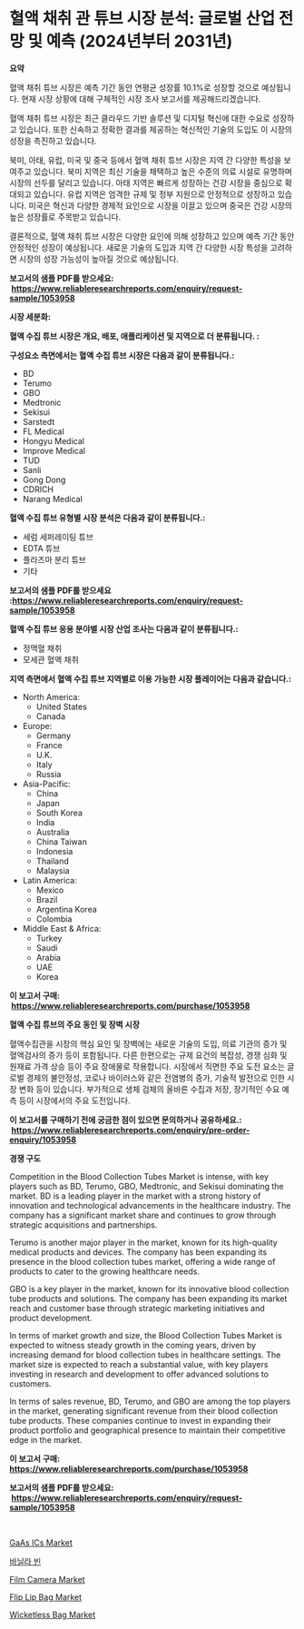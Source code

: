 <p><h1>혈액 채취 관 튜브 시장 분석: 글로벌 산업 전망 및 예측 (2024년부터 2031년)</h1></p><p><strong>요약</strong></p>
<p><p>혈액 채취 튜브 시장은 예측 기간 동안 연평균 성장률 10.1%로 성장할 것으로 예상됩니다. 현재 시장 상황에 대해 구체적인 시장 조사 보고서를 제공해드리겠습니다.</p><p>혈액 채취 튜브 시장은 최근 클라우드 기반 솔루션 및 디지털 혁신에 대한 수요로 성장하고 있습니다. 또한 신속하고 정확한 결과를 제공하는 혁신적인 기술의 도입도 이 시장의 성장을 촉진하고 있습니다.</p><p>북미, 아태, 유럽, 미국 및 중국 등에서 혈액 채취 튜브 시장은 지역 간 다양한 특성을 보여주고 있습니다. 북미 지역은 최신 기술을 채택하고 높은 수준의 의료 시설로 유명하며 시장의 선두를 달리고 있습니다. 아태 지역은 빠르게 성장하는 건강 시장을 중심으로 확대되고 있습니다. 유럽 지역은 엄격한 규제 및 정부 지원으로 안정적으로 성장하고 있습니다. 미국은 혁신과 다양한 경제적 요인으로 시장을 이끌고 있으며 중국은 건강 시장의 높은 성장률로 주목받고 있습니다.</p><p>결론적으로, 혈액 채취 튜브 시장은 다양한 요인에 의해 성장하고 있으며 예측 기간 동안 안정적인 성장이 예상됩니다. 새로운 기술의 도입과 지역 간 다양한 시장 특성을 고려하면 시장의 성장 가능성이 높아질 것으로 예상됩니다.</p></p>
<p><strong>보고서의 샘플 PDF를 받으세요: &nbsp;<a href="https://www.reliableresearchreports.com/enquiry/request-sample/1053958">https://www.reliableresearchreports.com/enquiry/request-sample/1053958</a></strong></p>
<p><strong>시장 세분화:</strong></p>
<p><strong> 혈액 수집 튜브 시장은 개요, 배포, 애플리케이션 및 지역으로 더 분류됩니다. :</strong></p>
<p><strong>구성요소 측면에서는 혈액 수집 튜브 시장은 다음과 같이 분류됩니다.:</strong></p>
<p><ul><li>BD</li><li>Terumo</li><li>GBO</li><li>Medtronic</li><li>Sekisui</li><li>Sarstedt</li><li>FL Medical</li><li>Hongyu Medical</li><li>Improve Medical</li><li>TUD</li><li>Sanli</li><li>Gong Dong</li><li>CDRICH</li><li>Narang Medical</li></ul></p>
<p><strong> 혈액 수집 튜브 유형별 시장 분석은 다음과 같이 분류됩니다.:</strong></p>
<p><ul><li>세럼 세퍼레이팅 튜브</li><li>EDTA 튜브</li><li>플라즈마 분리 튜브</li><li>기타</li></ul></p>
<p><strong>보고서의 샘플 PDF를 받으세요 :<a href="https://www.reliableresearchreports.com/enquiry/request-sample/1053958">https://www.reliableresearchreports.com/enquiry/request-sample/1053958</a></strong></p>
<p><strong> 혈액 수집 튜브 응용 분야별 시장 산업 조사는 다음과 같이 분류됩니다.:</strong></p>
<p><ul><li>정맥혈 채취</li><li>모세관 혈액 채취</li></ul></p>
<p><strong>지역 측면에서 혈액 수집 튜브 지역별로 이용 가능한 시장 플레이어는 다음과 같습니다.:</strong></p>
<p><ul>
    <li>
        North America:
        <ul>
            <li>United States</li>
            <li>Canada</li>
        </ul>
    </li>
    <li>
        Europe:
        <ul>
            <li>Germany</li>
            <li>France</li>
            <li>U.K.</li>
            <li>Italy</li>
            <li>Russia</li>
        </ul>
    </li>
    <li>
        Asia-Pacific:
        <ul>
            <li>China</li>
            <li>Japan</li>
            <li>South Korea</li>
            <li>India</li>
            <li>Australia</li>
            <li>China Taiwan</li>
            <li>Indonesia</li>
            <li>Thailand</li>
            <li>Malaysia</li>
        </ul>
    </li>
    <li>
        Latin America:
        <ul>
            <li>Mexico</li>
            <li>Brazil</li>
            <li>Argentina Korea</li>
            <li>Colombia</li>
        </ul>
    </li>
    <li>
        Middle East & Africa:
        <ul>
            <li>Turkey</li>
            <li>Saudi</li>
            <li>Arabia</li>
            <li>UAE</li>
            <li>Korea</li>
        </ul>
    </li>
    </ul></p>
<p><strong>이 보고서 구매: &nbsp;<a href="https://www.reliableresearchreports.com/purchase/1053958">https://www.reliableresearchreports.com/purchase/1053958</a></strong></p>
<p><strong>혈액 수집 튜브의 주요 동인 및 장벽 시장</strong></p>
<p><p>혈액수집관을 시장의 핵심 요인 및 장벽에는 새로운 기술의 도입, 의료 기관의 증가 및 혈액검사의 증가 등이 포함됩니다. 다른 한편으로는 규제 요건의 복잡성, 경쟁 심화 및 원재료 가격 상승 등이 주요 장애물로 작용합니다. 시장에서 직면한 주요 도전 요소는 글로벌 경제의 불안정성, 코로나 바이러스와 같은 전염병의 증가, 기술적 발전으로 인한 시장 변화 등이 있습니다. 부가적으로 생체 검체의 올바른 수집과 저장, 장기적인 수요 예측 등이 시장에서의 주요 도전입니다.</p></p>
<p><strong>이 보고서를 구매하기 전에 궁금한 점이 있으면 문의하거나 공유하세요.: &nbsp;<a href="https://www.reliableresearchreports.com/enquiry/pre-order-enquiry/1053958">https://www.reliableresearchreports.com/enquiry/pre-order-enquiry/1053958</a></strong></p>
<p><strong>경쟁 구도</strong></p>
<p><p>Competition in the Blood Collection Tubes Market is intense, with key players such as BD, Terumo, GBO, Medtronic, and Sekisui dominating the market. BD is a leading player in the market with a strong history of innovation and technological advancements in the healthcare industry. The company has a significant market share and continues to grow through strategic acquisitions and partnerships.</p><p>Terumo is another major player in the market, known for its high-quality medical products and devices. The company has been expanding its presence in the blood collection tubes market, offering a wide range of products to cater to the growing healthcare needs.</p><p>GBO is a key player in the market, known for its innovative blood collection tube products and solutions. The company has been expanding its market reach and customer base through strategic marketing initiatives and product development.</p><p>In terms of market growth and size, the Blood Collection Tubes Market is expected to witness steady growth in the coming years, driven by increasing demand for blood collection tubes in healthcare settings. The market size is expected to reach a substantial value, with key players investing in research and development to offer advanced solutions to customers.</p><p>In terms of sales revenue, BD, Terumo, and GBO are among the top players in the market, generating significant revenue from their blood collection tube products. These companies continue to invest in expanding their product portfolio and geographical presence to maintain their competitive edge in the market.</p></p>
<p><strong>이 보고서 구매: &nbsp; <a href="https://www.reliableresearchreports.com/purchase/1053958">https://www.reliableresearchreports.com/purchase/1053958</a></strong></p>
<p><strong>보고서의 샘플 PDF를 받으세요: &nbsp;<a href="https://www.reliableresearchreports.com/enquiry/request-sample/1053958">https://www.reliableresearchreports.com/enquiry/request-sample/1053958</a></strong><strong></strong></p>
<p>&nbsp;</p>
<p><p><a href="https://issuu.com/reportprime-2/docs/gaas-ics-market-size-2030.pptx">GaAs ICs Market</a></p><p><a href="https://github.com/vss5505pa7z1p/Market-Research-Report-List-1/blob/main/3875833188382.md">바닐라 빈</a></p><p><a href="https://issuu.com/reportprime-2/docs/film-camera-market-size-2030.pptx">Film Camera Market</a></p><p><a href="https://cat-emmental-94b.notion.site/Flip-Lip-Bag-Market-Research-Report-Unlocks-Analysis-on-the-Market-Financial-Status-Market-Size-an-d834a73f6cf24983ac12b8da4c45bd81">Flip Lip Bag Market</a></p><p><a href="https://silk-columnist-571.notion.site/Wicketless-Bag-Market-Dynamics-2024-2031-Also-about-Its-Market-Trends-Projections-and-Opportuniti-ffff21e0952c4d969eb057820b10a3da">Wicketless Bag Market</a></p></p>